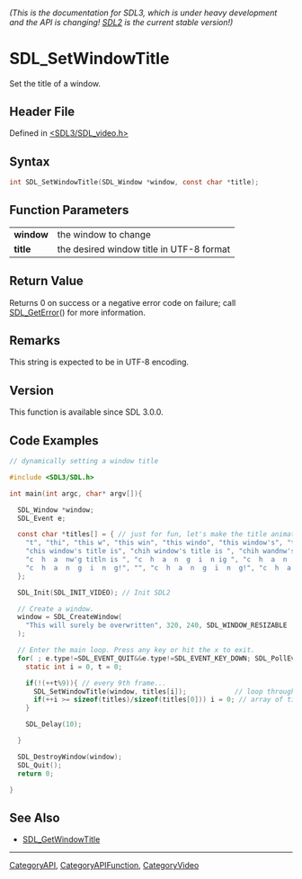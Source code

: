 ###### (This is the documentation for SDL3, which is under heavy development and the API is changing! [SDL2](https://wiki.libsdl.org/SDL2/) is the current stable version!)
# SDL_SetWindowTitle

Set the title of a window.

## Header File

Defined in [<SDL3/SDL_video.h>](https://github.com/libsdl-org/SDL/blob/main/include/SDL3/SDL_video.h)

## Syntax

```c
int SDL_SetWindowTitle(SDL_Window *window, const char *title);
```

## Function Parameters

|                |                                          |
| -------------- | ---------------------------------------- |
| **window**     | the window to change                     |
| **title**      | the desired window title in UTF-8 format |

## Return Value

Returns 0 on success or a negative error code on failure; call
[SDL_GetError](SDL_GetError)() for more information.

## Remarks

This string is expected to be in UTF-8 encoding.

## Version

This function is available since SDL 3.0.0.

## Code Examples

```c
// dynamically setting a window title

#include <SDL3/SDL.h>

int main(int argc, char* argv[]){

  SDL_Window *window;
  SDL_Event e;

  const char *titles[] = { // just for fun, let's make the title animate like a marquee and annoy users
    "t", "thi", "this w", "this win", "this windo", "this window's", "this window's ti", "this window's title",
    "chis window's title is", "chih window's title is ", "chih wandnw's title is ", "c  h wandnw'g title is ",
    "c  h  a  nw'g titln is ", "c  h  a  n  g  i  n ig ", "c  h  a  n  g  i  n  g!", "",
    "c  h  a  n  g  i  n  g!", "", "c  h  a  n  g  i  n  g!", "c  h  a  n  g  i  n  g!"
  };

  SDL_Init(SDL_INIT_VIDEO); // Init SDL2

  // Create a window.
  window = SDL_CreateWindow(
    "This will surely be overwritten", 320, 240, SDL_WINDOW_RESIZABLE
  );

  // Enter the main loop. Press any key or hit the x to exit.
  for( ; e.type!=SDL_EVENT_QUIT&&e.type!=SDL_EVENT_KEY_DOWN; SDL_PollEvent(&e)){
    static int i = 0, t = 0;

    if(!(++t%9)){ // every 9th frame...
      SDL_SetWindowTitle(window, titles[i]);            // loop through the
      if(++i >= sizeof(titles)/sizeof(titles[0])) i = 0; // array of titles
    }

    SDL_Delay(10);

  }

  SDL_DestroyWindow(window);
  SDL_Quit();
  return 0;

}
```

## See Also

- [SDL_GetWindowTitle](SDL_GetWindowTitle)

----
[CategoryAPI](CategoryAPI), [CategoryAPIFunction](CategoryAPIFunction), [CategoryVideo](CategoryVideo)

